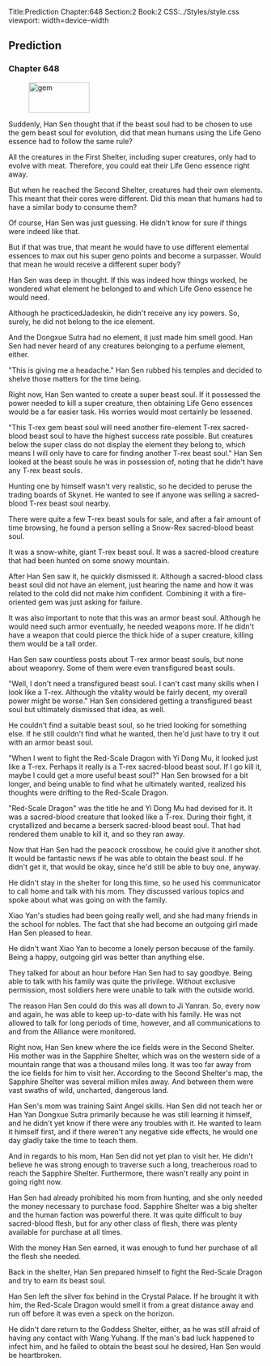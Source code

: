 Title:Prediction 
Chapter:648 
Section:2 
Book:2 
CSS:../Styles/style.css 
viewport: width=device-width
  
## Prediction
### Chapter 648
  
<figure>
	<img src="../Images/gem.gif" alt="gem" id="gem" width="120" height="60" />
</figure>
  

  
Suddenly, Han Sen thought that if the beast soul had to be chosen to use the gem beast soul for evolution, did that mean humans using the Life Geno essence had to follow the same rule?

All the creatures in the First Shelter, including super creatures, only had to evolve with meat. Therefore, you could eat their Life Geno essence right away.

But when he reached the Second Shelter, creatures had their own elements. This meant that their cores were different. Did this mean that humans had to have a similar body to consume them?

Of course, Han Sen was just guessing. He didn't know for sure if things were indeed like that.

But if that was true, that meant he would have to use different elemental essences to max out his super geno points and become a surpasser. Would that mean he would receive a different super body?

Han Sen was deep in thought. If this was indeed how things worked, he wondered what element he belonged to and which Life Geno essence he would need.

Although he practicedJadeskin, he didn't receive any icy powers. So, surely, he did not belong to the ice element.

And the Dongxue Sutra had no element, it just made him smell good. Han Sen had never heard of any creatures belonging to a perfume element, either.

"This is giving me a headache." Han Sen rubbed his temples and decided to shelve those matters for the time being.

Right now, Han Sen wanted to create a super beast soul. If it possessed the power needed to kill a super creature, then obtaining Life Geno essences would be a far easier task. His worries would most certainly be lessened.

"This T-rex gem beast soul will need another fire-element T-rex sacred-blood beast soul to have the highest success rate possible. But creatures below the super class do not display the element they belong to, which means I will only have to care for finding another T-rex beast soul." Han Sen looked at the beast souls he was in possession of, noting that he didn't have any T-rex beast souls.

Hunting one by himself wasn't very realistic, so he decided to peruse the trading boards of Skynet. He wanted to see if anyone was selling a sacred-blood T-rex beast soul nearby.

There were quite a few T-rex beast souls for sale, and after a fair amount of time browsing, he found a person selling a Snow-Rex sacred-blood beast soul.

It was a snow-white, giant T-rex beast soul. It was a sacred-blood creature that had been hunted on some snowy mountain.

After Han Sen saw it, he quickly dismissed it. Although a sacred-blood class beast soul did not have an element, just hearing the name and how it was related to the cold did not make him confident. Combining it with a fire-oriented gem was just asking for failure.

It was also important to note that this was an armor beast soul. Although he would need such armor eventually, he needed weapons more. If he didn't have a weapon that could pierce the thick hide of a super creature, killing them would be a tall order.

Han Sen saw countless posts about T-rex armor beast souls, but none about weaponry. Some of them were even transfigured beast souls.

"Well, I don't need a transfigured beast soul. I can't cast many skills when I look like a T-rex. Although the vitality would be fairly decent, my overall power might be worse." Han Sen considered getting a transfigured beast soul but ultimately dismissed that idea, as well.

He couldn't find a suitable beast soul, so he tried looking for something else. If he still couldn't find what he wanted, then he'd just have to try it out with an armor beast soul.

"When I went to fight the Red-Scale Dragon with Yi Dong Mu, it looked just like a T-rex. Perhaps it really is a T-rex sacred-blood beast soul. If I go kill it, maybe I could get a more useful beast soul?" Han Sen browsed for a bit longer, and being unable to find what he ultimately wanted, realized his thoughts were drifting to the Red-Scale Dragon.

"Red-Scale Dragon" was the title he and Yi Dong Mu had devised for it. It was a sacred-blood creature that looked like a T-rex. During their fight, it crystallized and became a berserk sacred-blood beast soul. That had rendered them unable to kill it, and so they ran away.

Now that Han Sen had the peacock crossbow, he could give it another shot. It would be fantastic news if he was able to obtain the beast soul. If he didn't get it, that would be okay, since he'd still be able to buy one, anyway.

He didn't stay in the shelter for long this time, so he used his communicator to call home and talk with his mom. They discussed various topics and spoke about what was going on with the family.

Xiao Yan's studies had been going really well, and she had many friends in the school for nobles. The fact that she had become an outgoing girl made Han Sen pleased to hear.

He didn't want Xiao Yan to become a lonely person because of the family. Being a happy, outgoing girl was better than anything else.

They talked for about an hour before Han Sen had to say goodbye. Being able to talk with his family was quite the privilege. Without exclusive permission, most soldiers here were unable to talk with the outside world.

The reason Han Sen could do this was all down to Ji Yanran. So, every now and again, he was able to keep up-to-date with his family. He was not allowed to talk for long periods of time, however, and all communications to and from the Alliance were monitored.

Right now, Han Sen knew where the ice fields were in the Second Shelter. His mother was in the Sapphire Shelter, which was on the western side of a mountain range that was a thousand miles long. It was too far away from the ice fields for him to visit her. According to the Second Shelter's map, the Sapphire Shelter was several million miles away. And between them were vast swaths of wild, uncharted, dangerous land.

Han Sen's mom was training Saint Angel skills. Han Sen did not teach her or Han Yan Dongxue Sutra primarily because he was still learning it himself, and he didn't yet know if there were any troubles with it. He wanted to learn it himself first, and if there weren't any negative side effects, he would one day gladly take the time to teach them.

And in regards to his mom, Han Sen did not yet plan to visit her. He didn't believe he was strong enough to traverse such a long, treacherous road to reach the Sapphire Shelter. Furthermore, there wasn't really any point in going right now.

Han Sen had already prohibited his mom from hunting, and she only needed the money necessary to purchase food. Sapphire Shelter was a big shelter and the human faction was powerful there. It was quite difficult to buy sacred-blood flesh, but for any other class of flesh, there was plenty available for purchase at all times.

With the money Han Sen earned, it was enough to fund her purchase of all the flesh she needed.

Back in the shelter, Han Sen prepared himself to fight the Red-Scale Dragon and try to earn its beast soul.

Han Sen left the silver fox behind in the Crystal Palace. If he brought it with him, the Red-Scale Dragon would smell it from a great distance away and run off before it was even a speck on the horizon.

He didn't dare return to the Goddess Shelter, either, as he was still afraid of having any contact with Wang Yuhang. If the man's bad luck happened to infect him, and he failed to obtain the beast soul he desired, Han Sen would be heartbroken.